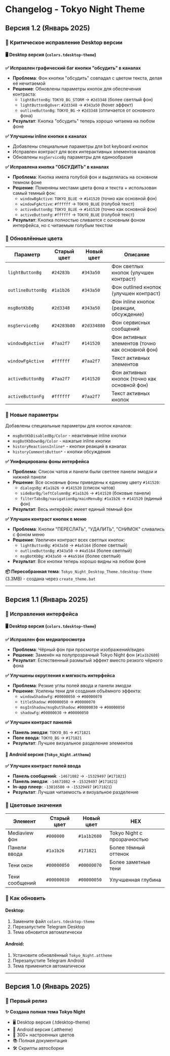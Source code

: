 # Changelog - Tokyo Night Theme

## Версия 1.2 (Январь 2025)

### 🔧 Критическое исправление Desktop версии

#### 🖥️ Desktop версия (`colors.tdesktop-theme`)

**✅ Исправлен графический баг кнопки "обсудить" в каналах**
- **Проблема**: Фон кнопки "обсудить" совпадал с цветом текста, делая её нечитаемой
- **Решение**: Обновлены параметры кнопок для обеспечения контраста:
  - `lightButtonBg`: `TOKYO_BG_STORM` → `#2d3348` (более светлый фон)
  - `lightButtonBgOver`: `#2d3348` → `#343a50` (hover эффект)
  - `outlineButtonBg`: `TOKYO_BG` → `#2d3348` (отличается от основного фона)
- **Результат**: Кнопка "обсудить" теперь хорошо читаема на любом фоне

**✅ Улучшены inline кнопки в каналах**
- Добавлены специальные параметры для bot keyboard кнопок
- Исправлен контраст для всех интерактивных элементов каналов
- Обновлены `msgServiceBg` параметры для единообразия

**✅ Исправлена кнопка "ОБСУДИТЬ" в каналах**
- **Проблема**: Кнопка имела голубой фон и выделялась на основном темном фоне
- **Решение**: Поменяны местами цвета фона и текста + использован самый темный фон:
  - `windowBgActive`: `TOKYO_BLUE` → `#141520` (точно как основной фон)
  - `windowFgActive`: `#ffffff` → `TOKYO_BLUE` (голубой текст)  
  - `activeButtonBg`: `TOKYO_BLUE` → `#141520` (точно как основной фон)
  - `activeButtonFg`: `#ffffff` → `TOKYO_BLUE` (голубой текст)
- **Результат**: Кнопка полностью сливается с основным фоном интерфейса, но с читаемым голубым текстом

### 🎨 Обновлённые цвета

| Параметр | Старый цвет | Новый цвет | Описание |
|----------|-------------|------------|----------|
| `lightButtonBg` | `#24283b` | `#343a50` | Фон светлых кнопок (улучшен контраст) |
| `outlineButtonBg` | `#1a1b26` | `#343a50` | Фон outlined кнопок (улучшен контраст) |
| `msgBotKbBg` | `#2d3348` | `#343a50` | Фон inline кнопок (реакции, обсуждение) |
| `msgServiceBg` | `#24283b80` | `#2d334880` | Фон сервисных сообщений |
| `windowBgActive` | `#7aa2f7` | `#141520` | Фон активных элементов (точно как основной фон) |
| `windowFgActive` | `#ffffff` | `#7aa2f7` | Текст активных элементов |
| `activeButtonBg` | `#7aa2f7` | `#141520` | Фон активных кнопок (точно как основной фон) |
| `activeButtonFg` | `#ffffff` | `#7aa2f7` | Текст активных кнопок |

### 🔧 Новые параметры

Добавлены специальные параметры для кнопок каналов:
- `msgBotKbDisabledBg/Color` - неактивные inline кнопки
- `msgBotKbDownBg/Color` - нажатые inline кнопки
- `historyReactionsInline*` - кнопки реакций в каналах
- `historyCommentsButton*` - кнопки обсуждения

**✅ Унифицированы фоны интерфейса**
- **Проблема**: Список чатов и панели были светлее панели эмодзи и нижней панели
- **Решение**: Все основные фоны приведены к единому цвету `#141520`:
  - `dialogsBg`: `#1a1b26` → `#141520` (список чатов)
  - `sideBarBg/leftColumnBg`: `#1a1b26` → `#141520` (боковые панели)
  - `filterTabsBg/navigationBg/mainMenuBg`: `#1a1b26` → `#141520` (единый фон)
- **Результат**: Весь интерфейс имеет единый темный фон

**✅ Улучшен контраст кнопок в меню**
- **Проблема**: Кнопки "ПЕРЕСЛАТЬ", "УДАЛИТЬ", "СНИМОК" сливались с фоном меню
- **Решение**: Увеличен контраст всех светлых кнопок:
  - `lightButtonBg`: `#343a50` → `#4a5164` (более светлый)
  - `outlineButtonBg`: `#343a50` → `#4a5164` (более светлый)
  - `msgBotKbBg`: `#343a50` → `#4a5164` (более светлый)
- **Результат**: Все кнопки теперь хорошо видны на любом фоне

**📦 Пересобранная тема**: `Tokyo_Night_Desktop_Theme.tdesktop-theme` (3.3MB) - создана через `create_theme.bat`

---

## Версия 1.1 (Январь 2025)

### 🔧 Исправления интерфейса

#### 🖥️ Desktop версия (`colors.tdesktop-theme`)

**✅ Исправлен фон медиапросмотра**
- **Проблема**: Чёрный фон при просмотре изображений/видео
- **Решение**: Заменён на полупрозрачный Tokyo Night фон (`#1a1b2680`)
- **Результат**: Естественный размытый эффект вместо резкого чёрного фона

**✅ Улучшены округления и мягкость интерфейса**
- **Проблема**: Резкие углы полей ввода и панели эмодзи
- **Решение**: Усилены тени для создания объёмного эффекта:
  - `windowShadowFg`: `#00000050` → `#00000070`
  - `titleShadow`: `#00000050` → `#00000070`
  - `msgInShadow/msgOutShadow`: `#00000030` → `#00000050`
  - `shadowFg`: `#00000030` → `#00000050`

**✅ Улучшен контраст панелей**
- **Панель эмодзи**: `TOKYO_BG` → `#171821`
- **Поле ввода**: `TOKYO_BG` → `#171821`
- **Результат**: Лучшее визуальное разделение элементов

#### 📱 Android версия (`Tokyo_Night.attheme`)

**✅ Улучшен контраст полей ввода**
- **Панель сообщений**: `-14671082` → `-15329497` (`#171821`)
- **Панель эмодзи**: `-14671082` → `-15329497` (`#171821`)
- **In-app плеер**: `-13816580` → `-15329497` (`#171821`)
- **Результат**: Лучшая читаемость и визуальное разделение

### 🎨 Цветовые значения

| Элемент | Старый цвет | Новый цвет | HEX |
|---------|-------------|------------|-----|
| Mediaview фон | `#000000` | `#1a1b2680` | Tokyo Night с прозрачностью |
| Панели ввода | `#1a1b26` | `#171821` | Более тёмный оттенок |
| Тени окон | `#00000050` | `#00000070` | Более заметные тени |
| Тени сообщений | `#00000030` | `#00000050` | Улучшенная глубина |

### 🚀 Как обновить

#### Desktop:
1. Замените файл `colors.tdesktop-theme`
2. Перезапустите Telegram Desktop
3. Тема обновится автоматически

#### Android:
1. Установите обновлённый `Tokyo_Night.attheme`
2. Перезапустите Telegram Android
3. Тема применится автоматически

---

## Версия 1.0 (Январь 2025)

### 🎉 Первый релиз

**✨ Создана полная тема Tokyo Night**
- 🖥️ Desktop версия (.tdesktop-theme)
- 📱 Android версия (.attheme)
- 🎨 300+ настроенных цветов
- 📚 Полная документация
- 🛠️ Скрипты автосборки 